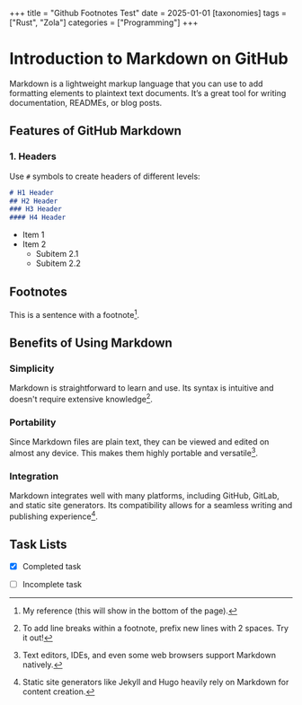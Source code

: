 +++
title = "Github Footnotes Test"
date = 2025-01-01
[taxonomies]
tags = ["Rust", "Zola"]
categories = ["Programming"]
+++

# Introduction to Markdown on GitHub

Markdown is a lightweight markup language that you can use to add formatting elements to plaintext text documents. It’s a great tool for writing documentation, READMEs, or blog posts.

<!-- more -->

## Features of GitHub Markdown

### 1. Headers

Use `#` symbols to create headers of different levels:

```markdown
# H1 Header
## H2 Header
### H3 Header
#### H4 Header
```

- Item 1
- Item 2
  - Subitem 2.1
  - Subitem 2.2

## Footnotes

This is a sentence with a footnote[^1].

[^1]: My reference (this will show in the bottom of the page).

## Benefits of Using Markdown

### Simplicity

Markdown is straightforward to learn and use. Its syntax is intuitive and doesn't require extensive knowledge[^2].

[^2]: To add line breaks within a footnote, prefix new lines with 2 spaces.
  Try it out!

### Portability

Since Markdown files are plain text, they can be viewed and edited on almost any device. This makes them highly portable and versatile[^3].

[^3]: Text editors, IDEs, and even some web browsers support Markdown natively.

### Integration

Markdown integrates well with many platforms, including GitHub, GitLab, and static site generators. Its compatibility allows for a seamless writing and publishing experience[^4].

[^4]: Static site generators like Jekyll and Hugo heavily rely on Markdown for content creation.

## Task Lists

- [x] Completed task
- [ ] Incomplete task


